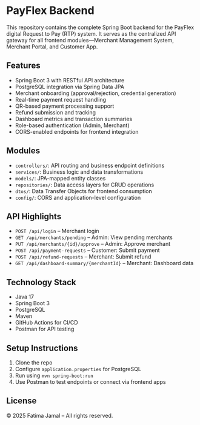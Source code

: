 # PayFlex Backend

This repository contains the complete Spring Boot backend for the PayFlex digital Request to Pay (RTP) system. It serves as the centralized API gateway for all frontend modules—Merchant Management System, Merchant Portal, and Customer App.

## Features

- Spring Boot 3 with RESTful API architecture
- PostgreSQL integration via Spring Data JPA
- Merchant onboarding (approval/rejection, credential generation)
- Real-time payment request handling
- QR-based payment processing support
- Refund submission and tracking
- Dashboard metrics and transaction summaries
- Role-based authentication (Admin, Merchant)
- CORS-enabled endpoints for frontend integration

## Modules

- `controllers/`: API routing and business endpoint definitions
- `services/`: Business logic and data transformations
- `models/`: JPA-mapped entity classes
- `repositories/`: Data access layers for CRUD operations
- `dtos/`: Data Transfer Objects for frontend consumption
- `config/`: CORS and application-level configuration

## API Highlights

- `POST /api/login` – Merchant login
- `GET /api/merchants/pending` – Admin: View pending merchants
- `PUT /api/merchants/{id}/approve` – Admin: Approve merchant
- `POST /api/payment-requests` – Customer: Submit payment
- `POST /api/refund-requests` – Merchant: Submit refund
- `GET /api/dashboard-summary/{merchantId}` – Merchant: Dashboard data

## Technology Stack

- Java 17
- Spring Boot 3
- PostgreSQL
- Maven
- GitHub Actions for CI/CD
- Postman for API testing

## Setup Instructions

1. Clone the repo  
2. Configure `application.properties` for PostgreSQL  
3. Run using `mvn spring-boot:run`  
4. Use Postman to test endpoints or connect via frontend apps

## License

© 2025 Fatima Jamal – All rights reserved.
